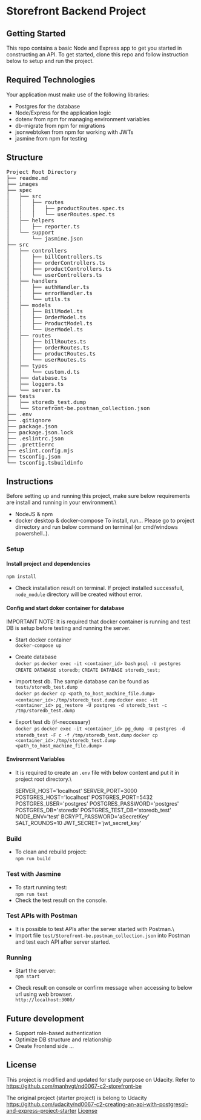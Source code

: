 # Storefront Backend Project

## Getting Started

This repo contains a basic Node and Express app to get you started in constructing an API. To get started, clone this repo and follow instruction below to setup and run the project.

## Required Technologies

Your application must make use of the following libraries:

- Postgres for the database
- Node/Express for the application logic
- dotenv from npm for managing environment variables
- db-migrate from npm for migrations
- jsonwebtoken from npm for working with JWTs
- jasmine from npm for testing

## Structure
<pre>
Project Root Directory
├── readme.md
├── images
├── spec
│   ├── src
│   │   ├── routes
│   │   │   ├── productRoutes.spec.ts
│   │   │   └── userRoutes.spec.ts
│   ├── helpers
│   │   ├── reporter.ts
│   └── support
│       └── jasmine.json
├── src
│   ├── controllers
│   │   ├── billControllers.ts
│   │   ├── orderControllers.ts
│   │   ├── productControllers.ts
│   │   └── userControllers.ts
│   ├── handlers
│   │   ├── authHandler.ts
│   │   ├── errorHandler.ts
│   │   └── utils.ts
│   ├── models
│   │   ├── BillModel.ts
│   │   ├── OrderModel.ts
│   │   ├── ProductModel.ts
│   │   └── UserModel.ts
│   ├── routes
│   │   ├── billRoutes.ts
│   │   ├── orderRoutes.ts
│   │   ├── productRoutes.ts
│   │   └── userRoutes.ts
│   ├── types
│   │   └── custom.d.ts
│   ├── database.ts
│   ├── loggers.ts
│   └── server.ts
├── tests
│   ├── storedb_test.dump
│   └── Storefront-be.postman_collection.json
├── .env
├── .gitignore
├── package.json
├── package.json.lock
├── .eslintrc.json
├── .prettierrc
├── eslint.config.mjs
├── tsconfig.json
└── tsconfig.tsbuildinfo
</pre>

## Instructions

Before setting up and running this project, make sure below requirements are install and running in your environment.\
- NodeJS & npm
- docker desktop & docker-compose
To install, run... Please go to project dirrectory and run below command on terminal (or cmd/windows powershell..).

### Setup

#### Install project and dependencies

`npm install`

- Check installation result on terminal. If project installed successfull, `node_module` directory will be created without error.

#### Config and start doker container for database
IMPORTANT NOTE: It is required that docker container is running and test DB is setup before testing and running the server.

- Start docker container\
  `docker-compose up`

- Create database\
  `docker ps`
  `docker exec -it <container_id> bash`
  `psql -U postgres`
  `CREATE DATABASE storedb;`
  `CREATE DATABASE storedb_test;`

- Import test db. The sample database can be found as `tests/storedb_test.dump`\
  `docker ps`
  `docker cp <path_to_host_machine_file.dump> <container_id>:/tmp/storedb_test.dump`
  `docker exec -it <container_id> pg_restore -U postgres -d storedb_test -c /tmp/storedb_test.dump`

- Export test db (if-neccessary)\
  `docker ps`
  `docker exec -it <container_id> pg_dump -U postgres -d storedb_test -F c -f /tmp/storedb_test.dump`
  `docker cp <container_id>:/tmp/storedb_test.dump <path_to_host_machine_file.dump>`

#### Environment Variables
- It is required to create an `.env` file with below content and put it in project root directory.\

    SERVER_HOST='localhost'
    SERVER_PORT=3000
    POSTGRES_HOST='localhost'
    POSTGRES_PORT=5432
    POSTGRES_USER='postgres'
    POSTGRES_PASSWORD='postgres'
    POSTGRES_DB='storedb'
    POSTGRES_TEST_DB='storedb_test'
    NODE_ENV='test'
    BCRYPT_PASSWORD='aSecretKey'
    SALT_ROUNDS=10
    JWT_SECRET='jwt_secret_key'

### Build

- To clean and rebuild project:\
  `npm run build`

### Test with Jasmine

- To start running test:\
`npm run test`
- Check the test result on the console.

### Test APIs with Postman
- It is possible to test APIs after the server started with Postman.\
- Import file `test/Storefront-be.postman_collection.json` into Postman and test each API after server started.

### Running
- Start the server:\
  `npm start`

- Check result on console or confirm message when accessing to below url using web browser.\
  `http://localhost:3000/`

## Future development

- Support role-based authentication
- Optimize DB structure and relationship
- Create Frontend side
  ...

## License

This project is modified and updated for study purpose on Udacity.
Refer to https://github.com/manhvgt/nd0067-c2-storefront-be

The original project (starter project) is belong to Udacity https://github.com/udacity/nd0067-c2-creating-an-api-with-postgresql-and-express-project-starter
[License](LICENSE.txt)
